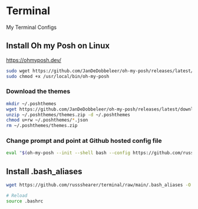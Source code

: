 # Terminal
My Terminal Configs

## Install Oh my Posh on Linux

https://ohmyposh.dev/

```bash
sudo wget https://github.com/JanDeDobbeleer/oh-my-posh/releases/latest/download/posh-linux-amd64 -O /usr/local/bin/oh-my-posh
sudo chmod +x /usr/local/bin/oh-my-posh
```

### Download the themes
```bash
mkdir ~/.poshthemes
wget https://github.com/JanDeDobbeleer/oh-my-posh/releases/latest/download/themes.zip -O ~/.poshthemes/themes.zip
unzip ~/.poshthemes/themes.zip -d ~/.poshthemes
chmod u+rw ~/.poshthemes/*.json
rm ~/.poshthemes/themes.zip
```

### Change prompt and point at Github hosted config file
```bash
eval "$(oh-my-posh --init --shell bash --config https://github.com/russshearer/terminal/raw/main/oh-my-posh/themes/myterm.omp.json)"
```

## Install .bash_aliases
```bash
wget https://github.com/russshearer/terminal/raw/main/.bash_aliases -O ~/.bash_aliases

# Reload
source .bashrc
```
